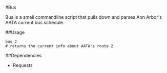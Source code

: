#Bus

Bus is a small commandline script that pulls down and parses Ann Arbor's AATA current bus schedule.

##Usage

    bus 2
    # returns the current info about AATA's route 2

##Dependencies

- Requests
